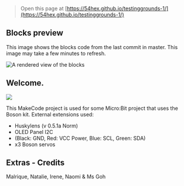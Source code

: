 
> Open this page at [https://54hex.github.io/testinggrounds-1/](https://54hex.github.io/testinggrounds-1/)

## Blocks preview

This image shows the blocks code from the last commit in master.
This image may take a few minutes to refresh.

![A rendered view of the blocks](https://github.com/54hex/testinggrounds-1/raw/master/.github/makecode/blocks.png)

## Welcome.
<img src = "https://img.shields.io/badge/micro:bit-00ED00?style=for-the-badge&logo=micro:bit&logoColor=white">

This MakeCode project is used for some Micro:Bit project that uses the Boson kit. 
External extensions used: 
- Huskylens (v 0.5.1a Norm) 
- OLED Panel I2C 
- (Black: GND, Red: VCC Power, Blue: SCL, Green: SDA) 
- x3 Boson servos 



## Extras - Credits 

Malrique, Natalie, Irene, Naomi & Ms Goh 
